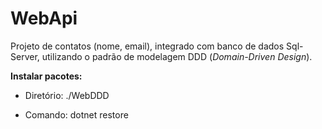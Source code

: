 # WebApi

Projeto de contatos (nome, email), integrado com banco de dados Sql-Server, utilizando o padrão de modelagem DDD (*Domain-Driven Design*). 



**Instalar pacotes:**

* Diretório: ./WebDDD

* Comando: dotnet restore
